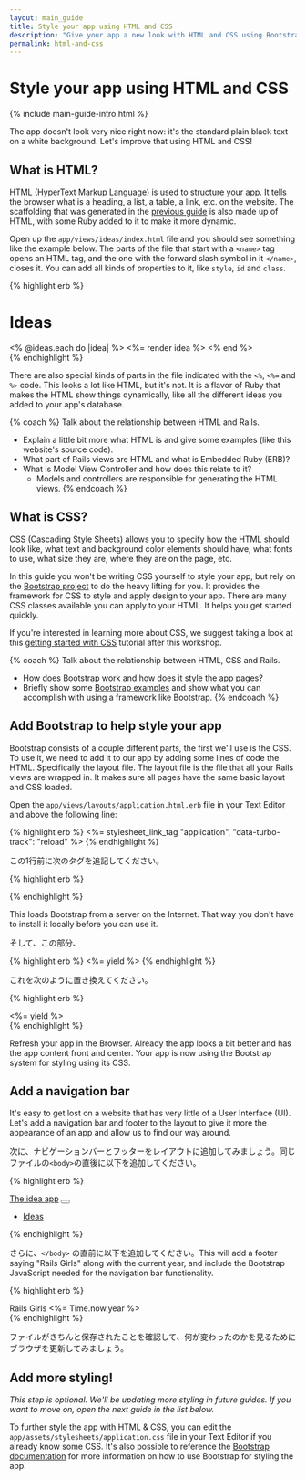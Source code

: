```yaml
---
layout: main_guide
title: Style your app using HTML and CSS
description: "Give your app a new look with HTML and CSS using Bootstrap."
permalink: html-and-css
---
```


# Style your app using HTML and CSS

{% include main-guide-intro.html %}

The app doesn't look very nice right now: it's the standard plain black text on a white background. Let's improve that using HTML and CSS!

## What is HTML?

HTML (HyperText Markup Language) is used to structure your app. It tells the browser what is a heading, a list, a table, a link, etc. on the website. The scaffolding that was generated in the [previous guide](/app) is also made up of HTML, with some Ruby added to it to make it more dynamic.

Open up the `app/views/ideas/index.html` file and you should see something like the example below. The parts of the file that start with a `<name>` tag opens an HTML tag, and the one with the forward slash symbol in it `</name>`, closes it. You can add all kinds of properties to it, like `style`, `id` and `class`.

{% highlight erb %}
<h1>Ideas</h1>

<div id="ideas">
  <% @ideas.each do |idea| %>
    <%= render idea %>
  <% end %>
</div>
{% endhighlight %}

There are also special kinds of parts in the file indicated with the `<%`, `<%=` and `%>` code. This looks a lot like HTML, but it's not. It is a flavor of Ruby that makes the HTML show things dynamically, like all the different ideas you added to your app's database.

{% coach %}
Talk about the relationship between HTML and Rails.

- Explain a little bit more what HTML is and give some examples (like this website's source code).
- What part of Rails views are HTML and what is Embedded Ruby (ERB)?
- What is Model View Controller and how does this relate to it?
    - Models and controllers are responsible for generating the HTML views.
{% endcoach %}

## What is CSS?

CSS (Cascading Style Sheets) allows you to specify how the HTML should look like, what text and background color elements should have, what fonts to use, what size they are, where they are on the page, etc.

In this guide you won't be writing CSS yourself to style your app, but rely on the [Bootstrap project][Bootstrap] to do the heavy lifting for you. It provides the framework for CSS to style and apply design to your app. There are many CSS classes available you can apply to your HTML. It helps you get started quickly.

If you're interested in learning more about CSS, we suggest taking a look at this [getting started with CSS](https://developer.mozilla.org/en-US/docs/Learn/CSS/First_steps/Getting_started) tutorial after this workshop.

[Bootstrap]: https://getbootstrap.com

{% coach %}
Talk about the relationship between HTML, CSS and Rails.

- How does Bootstrap work and how does it style the app pages?
- Briefly show some [Bootstrap examples](https://getbootstrap.com/docs/5.2/examples/) and show what you can accomplish with using a framework like Bootstrap.
{% endcoach %}

## Add Bootstrap to help style your app

Bootstrap consists of a couple different parts, the first we'll use is the CSS. To use it, we need to add it to our app by adding some lines of code the HTML. Specifically the layout file. The layout file is the file that all your Rails views are wrapped in. It makes sure all pages have the same basic layout and CSS loaded.

Open the `app/views/layouts/application.html.erb` file in your Text Editor and above the following line:

{% highlight erb %}
<%= stylesheet_link_tag "application", "data-turbo-track": "reload" %>
{% endhighlight %}

この1行前に次のタグを追記してください。

{% highlight erb %}
<link href="https://cdn.jsdelivr.net/npm/bootstrap@5.2.3/dist/css/bootstrap.min.css" rel="stylesheet" integrity="sha384-rbsA2VBKQhggwzxH7pPCaAqO46MgnOM80zW1RWuH61DGLwZJEdK2Kadq2F9CUG65" crossorigin="anonymous">
{% endhighlight %}

This loads Bootstrap from a server on the Internet. That way you don't have to install it locally before you can use it.

そして、この部分、

{% highlight erb %}
<%= yield %>
{% endhighlight %}

これを次のように置き換えてください。

{% highlight erb %}
<div class="container">
  <%= yield %>
</div>
{% endhighlight %}

Refresh your app in the Browser. Already the app looks a bit better and has the app content front and center. Your app is now using the Bootstrap system for styling using its CSS.

## Add a navigation bar

It's easy to get lost on a website that has very little of a User Interface (UI). Let's add a navigation bar and footer to the layout to give it more the appearance of an app and allow us to find our way around.

次に、ナビゲーションバーとフッターをレイアウトに追加してみましょう。同じファイルの`<body>`の直後に以下を追加してください。

{% highlight erb %}
<nav class="navbar navbar-expand-lg navbar-dark bg-primary">
  <div class="container-fluid">
    <a class="navbar-brand" href="/">The idea app</a>
    <button class="navbar-toggler" type="button" data-bs-toggle="collapse" data-bs-target="#navbarSupportedContent" aria-controls="navbarSupportedContent" aria-expanded="false" aria-label="Toggle navigation">
      <span class="navbar-toggler-icon"></span>
    </button>
    <div class="collapse navbar-collapse" id="navbarSupportedContent">
      <ul class="navbar-nav me-auto mb-2 mb-lg-0">
        <li class="nav-item">
          <a class="nav-link <%= 'active' if current_page?(controller: 'ideas') %>" href="/ideas">Ideas</a>
        </li>
      </ul>
    </div>
  </div>
</nav>
{% endhighlight %}

さらに、`</body>` の直前に以下を追加してください。This will add a footer saying "Rails Girls" along with the current year, and include the Bootstrap JavaScript needed for the navigation bar functionality.

{% highlight erb %}
<footer class="mt-5 text-center">
  <div class="container">
    Rails Girls <%= Time.now.year %>
  </div>
</footer>
<script src="https://cdn.jsdelivr.net/npm/bootstrap@5.2.3/dist/js/bootstrap.bundle.min.js" integrity="sha384-kenU1KFdBIe4zVF0s0G1M5b4hcpxyD9F7jL+jjXkk+Q2h455rYXK/7HAuoJl+0I4" crossorigin="anonymous"></script>
{% endhighlight %}

ファイルがきちんと保存されたことを確認して、何が変わったのかを見るためにブラウザを更新してみましょう。

## Add more styling!

_This step is optional. We'll be updating more styling in future guides. If you want to move on, open the next guide in the list below._

To further style the app with HTML & CSS, you can edit the `app/assets/stylesheets/application.css` file in your Text Editor if you already know some CSS. It's also possible to reference the [Bootstrap documentation](https://getbootstrap.com/docs/5.2/getting-started/introduction/) for more information on how to use Bootstrap for styling the app.
